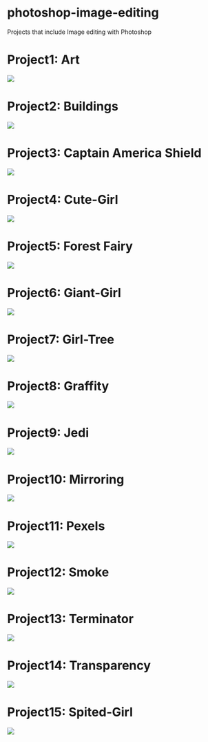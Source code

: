 # photoshop-image-editing
Projects that include Image editing with Photoshop



# Project1: Art
![](https://github.com/ippokratis91/photoshop-image-editing/blob/main/art.png)

# Project2: Buildings
![](https://github.com/ippokratis91/photoshop-image-editing/blob/main/buildingEffect.png)

# Project3: Captain America Shield
![](https://github.com/ippokratis91/photoshop-image-editing/blob/main/CaptainAmericaShield.png)

# Project4: Cute-Girl
![](https://github.com/ippokratis91/photoshop-image-editing/blob/main/CuteGirl.png)

# Project5: Forest Fairy
![](https://github.com/ippokratis91/photoshop-image-editing/blob/main/forestFairy.png)

# Project6: Giant-Girl
![](https://github.com/ippokratis91/photoshop-image-editing/blob/main/giantgirl.jpg)

# Project7: Girl-Tree
![](https://github.com/ippokratis91/photoshop-image-editing/blob/main/girltree.png)

# Project8: Graffity
![](https://github.com/ippokratis91/photoshop-image-editing/blob/main/graffityEffect.jpg)

# Project9: Jedi
![](https://github.com/ippokratis91/photoshop-image-editing/blob/main/Jedi.png)

# Project10: Mirroring
![](https://github.com/ippokratis91/photoshop-image-editing/blob/main/mirrorEffect.png)

# Project11: Pexels
![](https://github.com/ippokratis91/photoshop-image-editing/blob/main/pexels-photo-477235.png)

# Project12: Smoke
![](https://github.com/ippokratis91/photoshop-image-editing/blob/main/smoke-girl.png)

# Project13: Terminator
![](https://github.com/ippokratis91/photoshop-image-editing/blob/main/terimator.png)

# Project14: Transparency
![](https://github.com/ippokratis91/photoshop-image-editing/blob/main/trasparentTshirt.jpg)

# Project15: Spited-Girl
![](https://github.com/ippokratis91/photoshop-image-editing/blob/main/spitedGirl.png)
